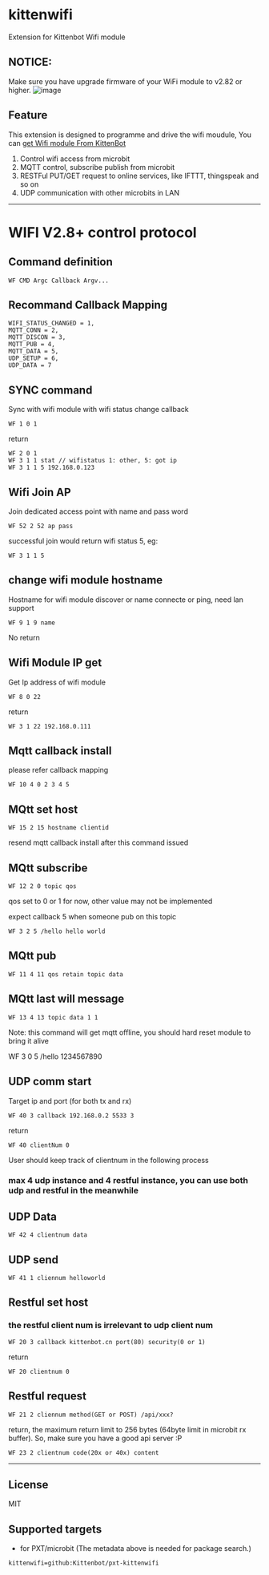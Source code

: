 # kittenwifi

Extension for Kittenbot Wifi module

## NOTICE:
Make sure you have upgrade firmware of your WiFi module to v2.82 or higher.
![image](https://user-images.githubusercontent.com/3390845/58791229-669caf80-8624-11e9-81e6-0835a1ce1727.png)

## Feature

This extension is designed to programme and drive the wifi moudule, You can [get Wifi module From KittenBot](https://www.kittenbot.cc/collections/frontpage/products/wifi-module-of-powerbrick)

1. Control wifi access from microbit
2. MQTT control, subscribe publish from microbit
3. RESTFul PUT/GET request to online services, like IFTTT, thingspeak and so on
4. UDP communication with other microbits in LAN

----------

# WIFI V2.8+ control protocol

## Command definition

	WF CMD Argc Callback Argv...

## Recommand Callback Mapping

	WIFI_STATUS_CHANGED = 1,
	MQTT_CONN = 2,
	MQTT_DISCON = 3,
	MQTT_PUB = 4,
	MQTT_DATA = 5,
	UDP_SETUP = 6,
	UDP_DATA = 7

## SYNC command
Sync with wifi module with wifi status change callback 

	WF 1 0 1

return

	WF 2 0 1 
	WF 3 1 1 stat // wifistatus 1: other, 5: got ip
  	WF 3 1 1 5 192.168.0.123

## Wifi Join AP
Join dedicated access point with name and pass word

	WF 52 2 52 ap pass

successful join would return wifi status 5, eg:

	WF 3 1 1 5

## change wifi module hostname
Hostname for wifi module discover or name connecte or ping, need lan support

	WF 9 1 9 name

No return

## Wifi Module IP get
Get Ip address of wifi module

	WF 8 0 22

return 

	WF 3 1 22 192.168.0.111

## Mqtt callback install
please refer callback mapping

	WF 10 4 0 2 3 4 5

## MQtt set host

	WF 15 2 15 hostname clientid  

resend mqtt callback install after this command issued

## MQtt subscribe

	WF 12 2 0 topic qos

qos set to 0 or 1 for now, other value may not be implemented

expect callback 5 when someone pub on this topic

	WF 3 2 5 /hello hello world 

## MQtt pub

	WF 11 4 11 qos retain topic data

## MQtt last will message

	WF 13 4 13 topic data 1 1

Note: this command will get mqtt offline, you should hard reset module to bring it alive

WF 3 0 5 /hello 1234567890

## UDP comm start
Target ip and port (for both tx and rx)

	WF 40 3 callback 192.168.0.2 5533 3

return

	WF 40 clientNum 0

User should keep track of clientnum in the following process
### max 4 udp instance and 4 restful instance, you can use both udp and restful in the meanwhile

## UDP Data

	WF 42 4 clientnum data

## UDP send

	WF 41 1 cliennum helloworld

## Restful set host
### the restful client num is irrelevant to udp client num

	WF 20 3 callback kittenbot.cn port(80) security(0 or 1)

return 

	WF 20 clientnum 0

## Restful request

	WF 21 2 cliennum method(GET or POST) /api/xxx? 

return, the maximum return limit to 256 bytes (64byte limit in microbit rx buffer). So, make sure you have a good api server :P

	WF 23 2 clientnum code(20x or 40x) content

----------

## License

MIT

## Supported targets

* for PXT/microbit
(The metadata above is needed for package search.)

```package
kittenwifi=github:Kittenbot/pxt-kittenwifi
```
